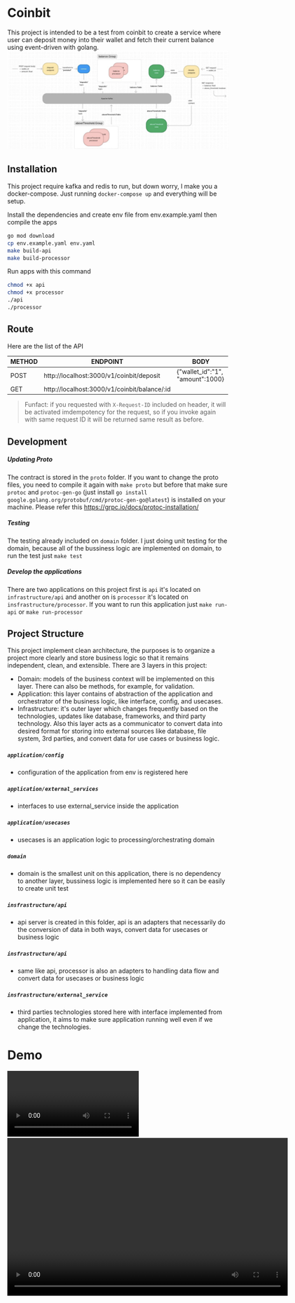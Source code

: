 # Coinbit

This project is intended to be a test from coinbit to create a service where user can deposit money into their wallet and fetch their current balance using event-driven with golang.
![architecture-flow](/doc/image.png)

## Installation
This project require kafka and redis to run, but down worry, I make you a docker-compose. Just running `docker-compose up` and everything will be setup.

Install the dependencies and create env file from env.example.yaml then compile the apps
```sh
go mod download
cp env.example.yaml env.yaml
make build-api
make build-processor
```

Run apps with this command
```sh
chmod +x api
chmod +x processor
./api
./processor
```

## Route
Here are the list of the API

| METHOD |           ENDPOINT                           | BODY                           |
| ------ | -------------------------------------------- | ------------------------------ |
|  POST  | http://localhost:3000/v1/coinbit/deposit     |{"wallet_id":"1", "amount":1000}|
|  GET   | http://localhost:3000/v1/coinbit/balance/:id |                                |

> Funfact: if you requested with `X-Request-ID` included on header, it will be activated imdempotency for the request, so if you invoke again with same request ID it will be returned same result as before.


## Development

##### Updating Proto
The contract is stored in the `proto` folder. If you want to change the proto files, you need to compile it again with `make proto` but before that make sure `protoc` and `protoc-gen-go` (just install `go install google.golang.org/protobuf/cmd/protoc-gen-go@latest`) is installed on your machine. Please refer this https://grpc.io/docs/protoc-installation/

##### Testing
The testing already included on `domain` folder. I just doing unit testing for the domain, because all of the bussiness logic are implemented on domain, to run the test just `make test`

##### Develop the applications
There are two applications on this project first is `api` it's located on `infrastructure/api` and another on is `processor` it's located on `insfrastructure/processor`. If you want to run this application just `make run-api` or `make run-processor`

## Project Structure
This project implement clean architecture, the purposes is to organize a project more clearly and store business logic so that it remains independent, clean, and extensible.
There are 3 layers in this project:
- Domain: models of the business context will be implemented on this layer. There can also be methods, for example, for validation.
- Application: this layer contains of abstraction of the application and orchestrator of the business logic, like interface, config, and usecases.
- Infrastructure: it's outer layer which changes frequently based on the technologies, updates like database, frameworks, and third party technology. Also this layer acts as a communicator to convert data into desired format for storing into external sources like database, file system, 3rd parties, and convert data for use cases or business logic.
 
##### `application/config`
- configuration of the application from env is registered here
##### `application/external_services`
- interfaces to use external_service inside the application 
##### `application/usecases`
- usecases is an application logic to processing/orchestrating domain
##### `domain`
- domain is the smallest unit on this application, there is no dependency to another layer, bussiness logic is implemented here so it can be easily to create unit test
##### `insfrastructure/api`
- api server is created in this folder, api is an adapters that necessarily do the conversion of data in both ways, convert data for usecases or business logic
##### `insfrastructure/api`
- same like api, processor is also an adapters to handling data flow and convert data for usecases or business logic
##### `insfrastructure/external_service`
- third parties technologies stored here with interface implemented from application, it aims to make sure application running well even if we change the technologies.

# Demo
![demo-video](/doc/demo.mp4)
<video width="640" height="360" controls>
  <source src="(/doc/demo.mp4" type="video/mp4">
</video>